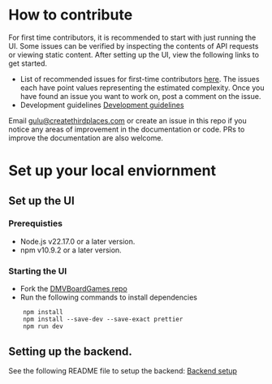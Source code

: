 # How to contribute


For first time contributors, it is recommended to start with just running the UI. Some issues can be verified by inspecting the contents of API requests or viewing static content.
After setting up the UI, view the following links to get started.
- List of recommended issues for first-time contributors [here](https://github.com/Create-Third-Places/DMVBoardGames/issues?q=is%3Aissue%20state%3Aopen%20label%3A%22good%20first%20issue%22). The issues
each have point values representing the estimated complexity. Once you have found an issue you want to work on, post a comment on the issue.
- Development guidelines [Development guidelines](https://github.com/free-gather/development/blob/main/development_guidelines.md)

Email gulu@createthirdplaces.com or create an issue in this repo if you notice any areas of improvement in the documentation or code. PRs to improve the documentation are also welcome.

# Set up your local enviornment

## Set up the UI

### Prerequisties

- Node.js v22.17.0 or a later version.
- npm v10.9.2 or a later version.

### Starting the UI
- Fork the [DMVBoardGames repo](https://github.com/gatherspiel/DMVBoardGames)
- Run the following commands to install dependencies

```
    npm install
    npm install --save-dev --save-exact prettier
    npm run dev
```

## Setting up the backend.

See the following README file to setup the backend: [Backend setup](https://github.com/gatherspiel/backend)

